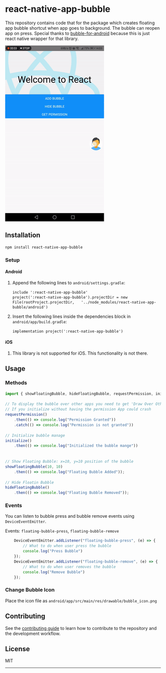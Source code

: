# react-native-app-bubble
This repository contains code that for the package which creates floating app bubble shortcut when app goes to background. The bubble can reopen app on press. Special thanks to [bubble-for-android](https://github.com/txusballesteros/bubbles-for-android) because this is just react native wrapper for that library. 

![Preview](https://github.com/MuhammadAasharibNawshad/react-native-app-bubble/blob/main/preview.gif)

## Installation

```sh
npm install react-native-app-bubble
```

### Setup

#### Android

1. Append the following lines to `android/settings.gradle`:
  	```
  	include ':react-native-app-bubble'
    project(':react-native-app-bubble').projectDir = new File(rootProject.projectDir, 	'../node_modules/react-native-app-bubble/android')
  	```
2. Insert the following lines inside the dependencies block in `android/app/build.gradle`:
  	```
    implementation project(':react-native-app-bubble')
  	```

#### iOS

1. This library is not supported for iOS. This functionality is not there.

## Usage

### Methods

```javascript
import { showFloatingBubble, hideFloatingBubble, requestPermission, initialize } from "react-native-app-bubble"

// To display the bubble over other apps you need to get 'Draw Over Other Apps' permission from androind.
// If you initialize without having the permission App could crash
requestPermission()
	.then(() => console.log("Permission Granted"))
	.catch(() => console.log("Permission is not granted"))
	
// Initialize bubble manage
initialize()
	.then(() => console.log("Initialized the bubble mange"))


// Show Floating Bubble: x=10, y=10 position of the bubble
showFloatingBubble(10, 10)
	.then(() => console.log("Floating Bubble Added"));

// Hide Floatin Bubble
hideFloatingBubble()
	.then(() => console.log("Floating Bubble Removed"));
```
### Events

You can listen to bubble press and bubble remove events using `DeviceEventEmitter`. 

Events: `floating-bubble-press`, `floating-bubble-remove`

```javascript
    DeviceEventEmitter.addListener("floating-bubble-press", (e) => {
		// What to do when user press the bubble
		console.log("Press Bubble")
    });
    DeviceEventEmitter.addListener("floating-bubble-remove", (e) => {
		// What to do when user removes the bubble
		console.log("Remove Bubble")
    });
```


### Change Bubble Icon

Place the icon file as `android/app/src/main/res/drawable/bubble_icon.png`

## Contributing

See the [contributing guide](CONTRIBUTING.md) to learn how to contribute to the repository and the development workflow.

## License

MIT

---